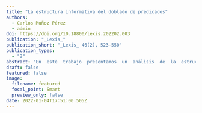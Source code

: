 ```yaml
---
title: "La estructura informativa del doblado de predicados"
authors:
  - Carlos Muñoz Pérez
  - admin
doi: https://doi.org/10.18800/lexis.202202.003
publication: "_Lexis_"
publication_short: "_Lexis_ 46(2), 523–550"
publication_types:
  - "2"
abstract: "En  este  trabajo  presentamos  un  análisis  de  la  estructura  informativa  de  la  construcción  del  doblado  de  predicados  en  español  rioplatense  (por  ejemplo, _Leer, leyó_). Nuestra propuesta es que en este tipo de estructuras el predicado dislocado funciona como un _tópico contrastivo_ en el sentido de  Büring  (2003,  2016),  esto  es,  es  un  elemento  que  evoca  un  conjunto  de  preguntas  alternativas  con  las  que  contrasta.  Argumentamos  que  esta  caracterización  permite  dar  cuenta  del  “efecto  de  continuidad”  que  se  atestigua en esta construcción, a saber, el hecho de que las oraciones con doblado  de  predicados  sugieren  siempre  una  continuación  que  involucra  otro predicado. Además, mostramos que nuestro análisis predice correcta-mente la distribución del doblado en contextos de subordinación."
draft: false
featured: false
image:
  filename: featured
  focal_point: Smart
  preview_only: false
date: 2022-01-04T17:51:00.505Z
---
```

